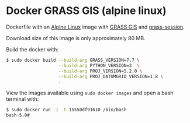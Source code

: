 # Docker GRASS GIS (alpine linux)

Dockerfile with an [Alpine Linux](https://www.alpinelinux.org/) image with [GRASS GIS](https://grass.osgeo.org/) and [grass-session](https://github.com/zarch/grass-session/).

Download size of this image is only approximately 80 MB.

Build the docker with:

```bash
$ sudo docker build --build-arg GRASS_VERSION=7.7 \
                    --build-arg PYTHON_VERSION=3  \
                    --build-arg PROJ_VERSION=5.2.0 \
                    --build-arg PROJ_DATUMGRID_VERSION=1.8 \
                    .
```

View the images available using `sudo docker images` and open a bash terminal with:

```bash
$ sudo docker run -i -t 15550df91610 /bin/bash
bash-5.0#
```
